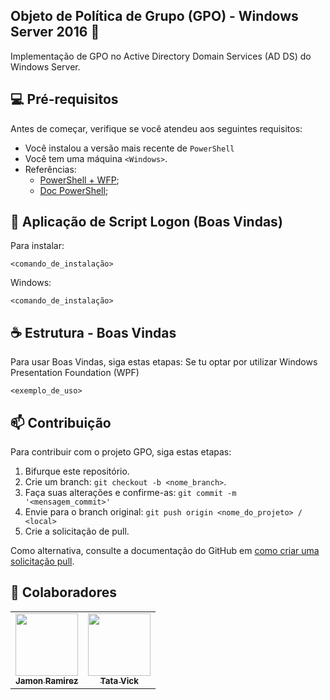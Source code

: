 ## Objeto de Política de Grupo (GPO) - Windows Server 2016 📜

Implementação de GPO no Active Directory Domain Services (AD DS) do Windows Server. 


## 💻 Pré-requisitos

Antes de começar, verifique se você atendeu aos seguintes requisitos:

- Você instalou a versão mais recente de `PowerShell`
- Você tem uma máquina `<Windows>`. 
- Referências:
    - [PowerShell + WFP](https://learn.microsoft.com/pt-br/archive/msdn-magazine/2011/july/msdn-magazine-windows-powershell-with-wpf-secrets-to-building-a-wpf-application-in-windows-powershell);
    - [Doc PowerShell](https://learn.microsoft.com/pt-br/powershell/scripting/lang-spec/chapter-01?view=powershell-7.5);

## 🚀 Aplicação de Script Logon (Boas Vindas) 

Para instalar:

```
<comando_de_instalação>
```

Windows:

```
<comando_de_instalação>
```

## ☕ Estrutura - Boas Vindas

Para usar Boas Vindas, siga estas etapas:
Se tu optar por utilizar Windows Presentation Foundation (WPF) 

```
<exemplo_de_uso>
```



## 📫 Contribuição

Para contribuir com o projeto GPO, siga estas etapas:

1. Bifurque este repositório.
2. Crie um branch: `git checkout -b <nome_branch>`.
3. Faça suas alterações e confirme-as: `git commit -m '<mensagem_commit>'`
4. Envie para o branch original: `git push origin <nome_do_projeto> / <local>`
5. Crie a solicitação de pull.

Como alternativa, consulte a documentação do GitHub em [como criar uma solicitação pull](https://help.github.com/en/github/collaborating-with-issues-and-pull-requests/creating-a-pull-request).

## 🤝 Colaboradores
<table>
  <tr>
    <td align="center">
      <a href="#" title="Jay">
        <img src="https://avatars3.githubusercontent.com/u/31936044" width="100px;" "/><br>
        <sub>
          <b>Jamon Ramirez</b>
        </sub>
      </a>
    </td>
    <td align="center">
      <a href="#" title="Tata">
        <img src="https://avatars3.githubusercontent.com/u/31936044" width="100px;"/><br>
        <sub>
          <b>Tata Vick</b>
        </sub>
      </a>
    </td>
  </tr>
</table>
